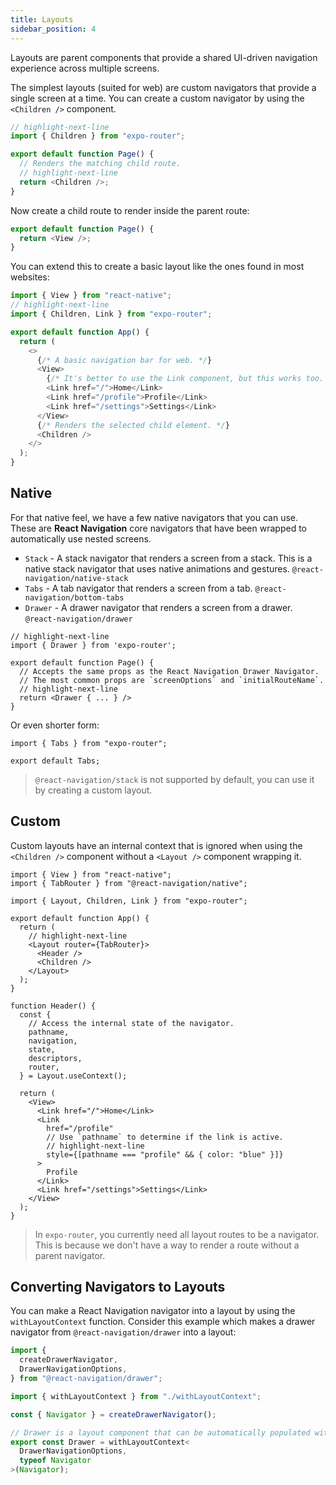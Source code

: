```yaml
---
title: Layouts
sidebar_position: 4
---
```


Layouts are parent components that provide a shared UI-driven navigation experience across multiple screens.

The simplest layouts (suited for web) are custom navigators that provide a single screen at a time. You can create a custom navigator by using the `<Children />` component.

```js title=app/parent.js
// highlight-next-line
import { Children } from "expo-router";

export default function Page() {
  // Renders the matching child route.
  // highlight-next-line
  return <Children />;
}
```

Now create a child route to render inside the parent route:

```js title=app/parent/child.js
export default function Page() {
  return <View />;
}
```

You can extend this to create a basic layout like the ones found in most websites:

```js title=app/parent.js
import { View } from "react-native";
// highlight-next-line
import { Children, Link } from "expo-router";

export default function App() {
  return (
    <>
      {/* A basic navigation bar for web. */}
      <View>
        {/* It's better to use the Link component, but this works too. */}
        <Link href="/">Home</Link>
        <Link href="/profile">Profile</Link>
        <Link href="/settings">Settings</Link>
      </View>
      {/* Renders the selected child element. */}
      <Children />
    </>
  );
}
```

## Native

For that native feel, we have a few native navigators that you can use. These are **React Navigation** core navigators that have been wrapped to automatically use nested screens.

- `Stack` - A stack navigator that renders a screen from a stack. This is a native stack navigator that uses native animations and gestures. `@react-navigation/native-stack`
- `Tabs` - A tab navigator that renders a screen from a tab. `@react-navigation/bottom-tabs`
- `Drawer` - A drawer navigator that renders a screen from a drawer. `@react-navigation/drawer`

```tsx
// highlight-next-line
import { Drawer } from 'expo-router';

export default function Page() {
  // Accepts the same props as the React Navigation Drawer Navigator.
  // The most common props are `screenOptions` and `initialRouteName`.
  // highlight-next-line
  return <Drawer { ... } />
}
```

Or even shorter form:

```tsx
import { Tabs } from "expo-router";

export default Tabs;
```

> `@react-navigation/stack` is not supported by default, you can use it by creating a custom layout.

## Custom

Custom layouts have an internal context that is ignored when using the `<Children />` component without a `<Layout />` component wrapping it.

```tsx
import { View } from "react-native";
import { TabRouter } from "@react-navigation/native";

import { Layout, Children, Link } from "expo-router";

export default function App() {
  return (
    // highlight-next-line
    <Layout router={TabRouter}>
      <Header />
      <Children />
    </Layout>
  );
}

function Header() {
  const {
    // Access the internal state of the navigator.
    pathname,
    navigation,
    state,
    descriptors,
    router,
  } = Layout.useContext();

  return (
    <View>
      <Link href="/">Home</Link>
      <Link
        href="/profile"
        // Use `pathname` to determine if the link is active.
        // highlight-next-line
        style={[pathname === "profile" && { color: "blue" }]}
      >
        Profile
      </Link>
      <Link href="/settings">Settings</Link>
    </View>
  );
}
```

> In `expo-router`, you currently need all layout routes to be a navigator. This is because we don't have a way to render a route without a parent navigator.

## Converting Navigators to Layouts

You can make a React Navigation navigator into a layout by using the `withLayoutContext` function. Consider this example which makes a drawer navigator from `@react-navigation/drawer` into a layout:

```js
import {
  createDrawerNavigator,
  DrawerNavigationOptions,
} from "@react-navigation/drawer";

import { withLayoutContext } from "./withLayoutContext";

const { Navigator } = createDrawerNavigator();

// Drawer is a layout component that can be automatically populated with routes.
export const Drawer = withLayoutContext<
  DrawerNavigationOptions,
  typeof Navigator
>(Navigator);
```
